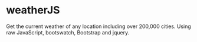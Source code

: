 # weatherJS

Get the current weather of any location including over 200,000 cities.
Using raw JavaScript, bootswatch, Bootstrap and jquery.
